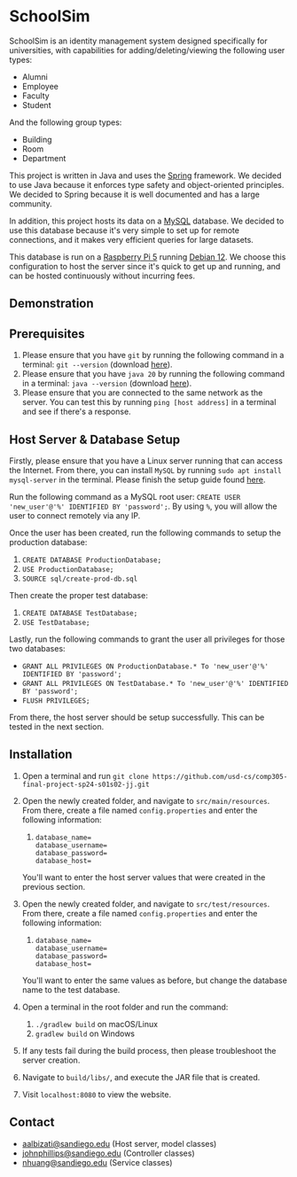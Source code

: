 # SchoolSim
SchoolSim is an identity management system designed specifically for universities, with capabilities for adding/deleting/viewing the following user types:

- Alumni
- Employee
- Faculty
- Student

And the following group types:
- Building
- Room
- Department

This project is written in Java and uses the [Spring](https://spring.io/) framework.
We decided to use Java because it enforces type safety and object-oriented principles.
We decided to Spring because it is well documented and has a large community.

In addition, this project hosts its data on a [MySQL](https://www.mysql.com/) database.
We decided to use this database because it's very simple to set up for remote connections,
and it makes very efficient queries for large datasets.

This database is run on a [Raspberry Pi 5](https://www.raspberrypi.com/products/raspberry-pi-5/)
running [Debian 12](https://www.debian.org/releases/stable/releasenotes). We choose this configuration to host the server since
it's quick to get up and running, and can be hosted continuously without incurring fees.

## Demonstration


## Prerequisites
1. Please ensure that you have `git` by running the following command in a terminal: `git --version` (download [here](https://git-scm.com/downloads)).
2. Please ensure that you have `java 20` by running the following command in a terminal: `java --version` (download [here](https://www.oracle.com/java/technologies/javase/jdk20-archive-downloads.html)).
3. Please ensure that you are connected to the same network as the server. You can test this by running `ping [host address]` in a terminal and see if there's a response.

## Host Server & Database Setup
Firstly, please ensure that you have a Linux server running that can access the Internet.
From there, you can install `MySQL` by running `sudo apt install mysql-server` in the terminal.
Please finish the setup guide found [here](https://www.geeksforgeeks.org/how-to-install-mysql-on-linux/).

Run the following command as a MySQL root user: `CREATE USER 'new_user'@'%' IDENTIFIED BY 'password';`.
By using `%`, you will allow the user to connect remotely via any IP.

Once the user has been created, run the following commands to setup the production database:
1. `CREATE DATABASE ProductionDatabase;`
2. `USE ProductionDatabase;`
3. `SOURCE sql/create-prod-db.sql`

Then create the proper test database:
1. `CREATE DATABASE TestDatabase;`
2. `USE TestDatabase;`

Lastly, run the following commands to grant the user all privileges for those two databases:
- `GRANT ALL PRIVILEGES ON ProductionDatabase.* To 'new_user'@'%' IDENTIFIED BY 'password';`
- `GRANT ALL PRIVILEGES ON TestDatabase.* To 'new_user'@'%' IDENTIFIED BY 'password';`
- `FLUSH PRIVILEGES;`

From there, the host server should be setup successfully. This can be tested in the next section.

## Installation
1. Open a terminal and run `git clone https://github.com/usd-cs/comp305-final-project-sp24-s01s02-jj.git`
2. Open the newly created folder, and navigate to `src/main/resources`. From there, create a file named `config.properties` and enter the following information:
   1. ```properties
      database_name=
      database_username=
      database_password=
      database_host=
      ```
   You'll want to enter the host server values that were created in the previous section.

3. Open the newly created folder, and navigate to `src/test/resources`. From there, create a file named `config.properties` and enter the following information:
   1. ```properties
      database_name=
      database_username=
      database_password=
      database_host=
      ```

   You'll want to enter the same values as before, but change the database name to the test database.

4. Open a terminal in the root folder and run the command:
   1. `./gradlew build` on macOS/Linux
   2. `gradlew build` on Windows

5. If any tests fail during the build process, then please troubleshoot the server creation.
6. Navigate to `build/libs/`, and execute the JAR file that is created.
7. Visit `localhost:8080` to view the website.

## Contact
- aalbizati@sandiego.edu (Host server, model classes)
- johnphillips@sandiego.edu (Controller classes)
- nhuang@sandiego.edu (Service classes)